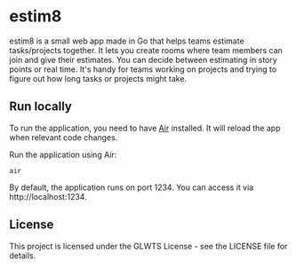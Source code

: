 # estim8

estim8 is a small web app made in Go that helps teams estimate tasks/projects together.
It lets you create rooms where team members can join and give their estimates. You can decide between estimating in story points or real time.
It's handy for teams working on projects and trying to figure out how long tasks or projects might take.

## Run locally
To run the application, you need to have [Air](https://github.com/cosmtrek/air) installed. 
It will reload the app when relevant code changes.

Run the application using Air:
```shell
air
```

By default, the application runs on port 1234. You can access it via http://localhost:1234.

## License

This project is licensed under the GLWTS License - see the LICENSE file for details.
